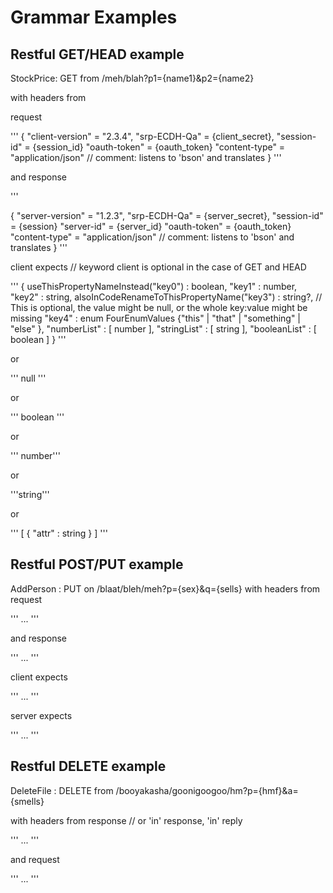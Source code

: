 Grammar Examples
================

Restful GET/HEAD example
------------------------

StockPrice: GET from /meh/blah?p1={name1}&p2={name2}

with headers from

request

'''
{
    "client-version" = "2.3.4",
    "srp-ECDH-Qa" = {client_secret},
    "session-id" = {session_id}
    "oauth-token" = {oauth_token}
    "content-type" = "application/json" // comment: listens to 'bson' and translates
}
'''

and response

'''

{
    "server-version" = "1.2.3",
    "srp-ECDH-Qa" = {server_secret},
    "session-id" = {session}
    "server-id" = {server_id}
    "oauth-token" = {oauth_token}
    "content-type" = "application/json" // comment: listens to 'bson' and translates
}
'''

client expects // keyword client is optional in the case of GET and HEAD

'''
{
    useThisPropertyNameInstead("key0") : boolean,
    "key1" : number,
    "key2" : string,
    alsoInCodeRenameToThisPropertyName("key3") : string?, // This is optional, the value might be null, or the whole key:value might be missing
    "key4" : enum FourEnumValues {"this" | "that" | "something" | "else" },
    "numberList" : [ number ],
    "stringList" : [ string ],
    "booleanList" : [ boolean ]
}
'''

or

'''
null
'''

or

'''
boolean
'''

or

'''
number'''

or

'''string'''

or

'''
[ { "attr" : string } ]
'''


Restful POST/PUT example
--------------------

AddPerson : PUT on /blaat/bleh/meh?p={sex}&q={sells}
with headers from request

''' ... '''

and response

''' ... '''

client expects

''' ... '''

server expects

''' ... '''

Restful DELETE example
----------------------

DeleteFile : DELETE from /booyakasha/goonigoogoo/hm?p={hmf}&a={smells}

with headers from response // or 'in' response, 'in' reply

''' ... '''

and request

''' ... '''
